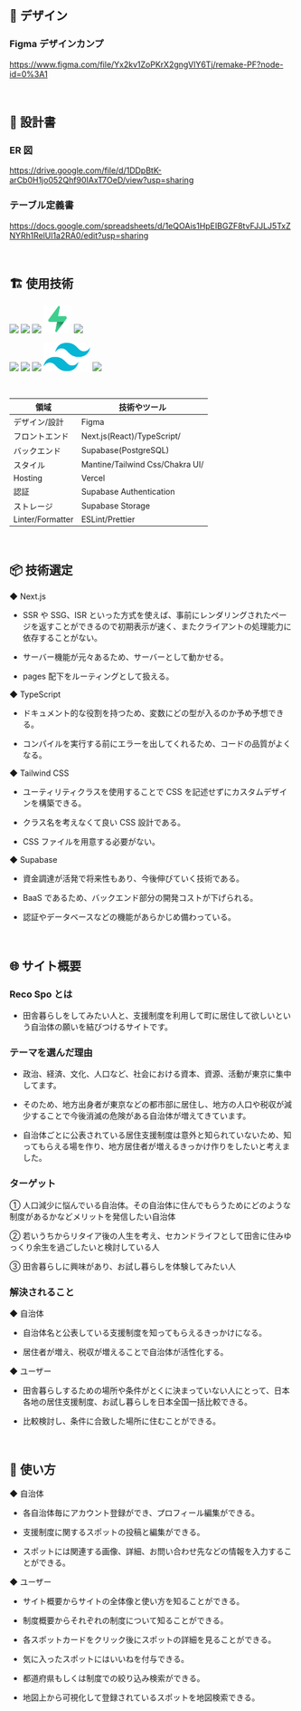 <br/>

## 🎨 デザイン

### Figma デザインカンプ

https://www.figma.com/file/Yx2kv1ZoPKrX2gngVlY6Tj/remake-PF?node-id=0%3A1

<br/>

## 📄 設計書

### ER 図

https://drive.google.com/file/d/1DDpBtK-arCb0H1jo052Qhf90IAxT7OeD/view?usp=sharing

### テーブル定義書

https://docs.google.com/spreadsheets/d/1eQOAis1HpEIBGZF8tvFJJLJ5TxZNYRh1RelUl1a2RA0/edit?usp=sharing

<br />

## 🏗 使用技術

<p align="left">
  <a href="https://www.typescriptlang.org/"><img src="https://cdn.worldvectorlogo.com/logos/typescript.svg" height="50px;" /></a>
  <a href="https://nextjs.org/"><img src="https://cdn.worldvectorlogo.com/logos/nextjs-3.svg" height="50px;" /></a>
  <a href="https://ja.reactjs.org/"><img src="https://cdn.worldvectorlogo.com/logos/react-2.svg" height="50px;" /></a>
  <a href="https://supabase.com/"><img src="./public/svgs/supabase.svg" height="50px;" /></a>
   <a href="https://vercel.com/"><img src="https://user-images.githubusercontent.com/65433193/118944114-3b393980-b98f-11eb-84a5-fc9a1db8ea6b.png" height="50px;" /></a
</p>
<p align="left">
  <a href="https://www.figma.com/"><img src="https://cdn.worldvectorlogo.com/logos/figma-1.svg" height="50px;" /></a>
  <a href="https://eslint.org/"><img src="https://cdn.worldvectorlogo.com/logos/eslint-1.svg" height="50px;" /></a>
  <a href="https://prettier.io/"><img src="https://cdn.worldvectorlogo.com/logos/prettier-2.svg" height="50px;" /></a>
  <a href="https://tailwindcss.com"><img src="./public/svgs/tailwind-css.svg" height="50px;"></a>
  <a href="https://chakra-ui.com/"><img src="https://bestofjs.org/logos/chakra-ui.svg" height="50px;"></a>

</p><br />

| 領域             | 技術やツール               |
| ---------------- | -------------------------- |
| デザイン/設計    | Figma                      |
| フロントエンド   | Next.js(React)/TypeScript/ |
| バックエンド     | Supabase(PostgreSQL)       |
| スタイル         | Mantine/Tailwind Css/Chakra UI/ |
| Hosting          | Vercel                     |
| 認証             | Supabase Authentication    |
| ストレージ       | Supabase Storage           |
| Linter/Formatter | ESLint/Prettier            |

<br/>

## 📦️ 技術選定

◆ Next.js

- SSR や SSG、ISR といった方式を使えば、事前にレンダリングされたページを返すことができるので初期表示が速く、またクライアントの処理能力に依存することがない。

- サーバー機能が元々あるため、サーバーとして動かせる。

- pages 配下をルーティングとして扱える。

◆ TypeScript

- ドキュメント的な役割を持つため、変数にどの型が入るのか予め予想できる。

- コンパイルを実行する前にエラーを出してくれるため、コードの品質がよくなる。

◆ Tailwind CSS

- ユーティリティクラスを使用することで CSS を記述せずにカスタムデザインを構築できる。

- クラス名を考えなくて良い CSS 設計である。

- CSS ファイルを用意する必要がない。

◆ Supabase

- 資金調達が活発で将来性もあり、今後伸びていく技術である。

- BaaS であるため、バックエンド部分の開発コストが下げられる。

- 認証やデータベースなどの機能があらかじめ備わっている。

<br/>

## 🌐 サイト概要

### Reco Spo とは

- 田舎暮らしをしてみたい人と、支援制度を利用して町に居住して欲しいという自治体の願いを結びつけるサイトです。

### テーマを選んだ理由

- 政治、経済、文化、人口など、社会における資本、資源、活動が東京に集中してます。

- そのため、地方出身者が東京などの都市部に居住し、地方の人口や税収が減少することで今後消滅の危険がある自治体が増えてきています。

- 自治体ごとに公表されている居住支援制度は意外と知られていないため、知ってもらえる場を作り、地方居住者が増えるきっかけ作りをしたいと考えました。

### ターゲット

① 人口減少に悩んでいる自治体。その自治体に住んでもらうためにどのような制度があるかなどメリットを発信したい自治体

② 若いうちからリタイア後の人生を考え、セカンドライフとして田舎に住みゆっくり余生を過ごしたいと検討している人

③ 田舎暮らしに興味があり、お試し暮らしを体験してみたい人

### 解決されること

◆ 自治体

- 自治体名と公表している支援制度を知ってもらえるきっかけになる。

- 居住者が増え、税収が増えることで自治体が活性化する。

◆ ユーザー

- 田舎暮らしするための場所や条件がとくに決まっていない人にとって、日本各地の居住支援制度、お試し暮らしを日本全国一括比較できる。

- 比較検討し、条件に合致した場所に住むことができる。

<br/>

## 💬 使い方

◆ 自治体

- 各自治体毎にアカウント登録ができ、プロフィール編集ができる。

- 支援制度に関するスポットの投稿と編集ができる。

- スポットには関連する画像、詳細、お問い合わせ先などの情報を入力することができる。

◆ ユーザー

- サイト概要からサイトの全体像と使い方を知ることができる。

- 制度概要からそれぞれの制度について知ることができる。

- 各スポットカードをクリック後にスポットの詳細を見ることができる。

- 気に入ったスポットにはいいねを付与できる。

- 都道府県もしくは制度での絞り込み検索ができる。

- 地図上から可視化して登録されているスポットを地図検索できる。
